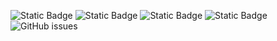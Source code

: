 ![Static Badge](https://img.shields.io/badge/blacklists-60-000000) ![Static Badge](https://img.shields.io/badge/blacklisted-2657486-cc0000) ![Static Badge](https://img.shields.io/badge/whitelisted-2244-00CC00) ![Static Badge](https://img.shields.io/badge/streaming_blacklist-28107-000000) ![GitHub issues](https://img.shields.io/github/issues/fabriziosalmi/blacklists)
